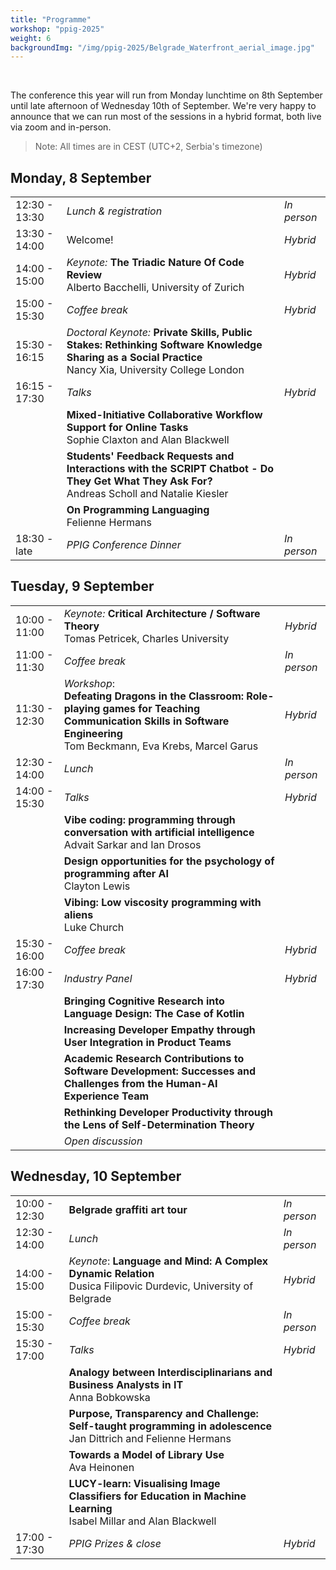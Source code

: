 ```yaml
---
title: "Programme"
workshop: "ppig-2025"
weight: 6
backgroundImg: "/img/ppig-2025/Belgrade_Waterfront_aerial_image.jpg"
---
```


<style>
.workshop-content table {
  width: 100%;
}
.workshop-content table th:first-of-type {
  width: 100px;
  text-align: center;
}
.workshop-content table th:nth-of-type(3) {
  width: 75px;
}
.workshop-content table td:first-child {
  text-align: center;
}
</style>

<br>

The conference this year will run from Monday lunchtime on 8th September until late afternoon of Wednesday 10th of September. We're very happy to announce that we can run most of the sessions in a hybrid format, both live via zoom and in-person.

> Note: All times are in CEST (UTC+2, Serbia's timezone)

## Monday, 8 September

|               |                                                                                                                                                             |             |
| ------------- | ----------------------------------------------------------------------------------------------------------------------------------------------------------- | ----------- |
| 12:30 - 13:30 | _Lunch & registration_                                                                                                                                      | _In person_ |
| 13:30 - 14:00 | Welcome!                                                                                                                                                    | _Hybrid_    |
| 14:00 - 15:00 | _Keynote:_ **The Triadic Nature Of Code Review** <br> Alberto Bacchelli, University of Zurich                                                               | _Hybrid_    |
| 15:00 - 15:30 | _Coffee break_                                                                                                                                              | _Hybrid_    |
| 15:30 - 16:15 | _Doctoral Keynote:_ **Private Skills, Public Stakes: Rethinking Software Knowledge Sharing as a Social Practice** <br> Nancy Xia, University College London |             |
| 16:15 - 17:30 | _Talks_                                                                                                                                                     | _Hybrid_    |
|               | **Mixed-Initiative Collaborative Workflow Support for Online Tasks** <br> Sophie Claxton and Alan Blackwell                                                 |             |
|               | **Students' Feedback Requests and Interactions with the SCRIPT Chatbot - Do They Get What They Ask For?** <br> Andreas Scholl and Natalie Kiesler           |             |
|               | **On Programming Languaging** <br> Felienne Hermans                                                                                                         |             |
| 18:30 - late  | _PPIG Conference Dinner_                                                                                                                                    | _In person_ |

## Tuesday, 9 September

|               |                                                                                                                                                                                  |             |
| ------------- | -------------------------------------------------------------------------------------------------------------------------------------------------------------------------------- | ----------- |
| 10:00 - 11:00 | _Keynote:_ **Critical Architecture / Software Theory** <br> Tomas Petricek, Charles University                                                                                   | _Hybrid_    |
| 11:00 - 11:30 | _Coffee break_                                                                                                                                                                   | _In person_ |
| 11:30 - 12:30 | _Workshop_: <br> **Defeating Dragons in the Classroom: Role-playing games for Teaching Communication Skills in Software Engineering** <br> Tom Beckmann, Eva Krebs, Marcel Garus | _Hybrid_    |
| 12:30 - 14:00 | _Lunch_                                                                                                                                                                          | _In person_ |
| 14:00 - 15:30 | _Talks_                                                                                                                                                                          | _Hybrid_    |
|               | **Vibe coding: programming through conversation with artificial intelligence** <br> Advait Sarkar and Ian Drosos                                                                 |             |
|               | **Design opportunities for the psychology of programming after AI** <br> Clayton Lewis                                                                                           |             |
|               | **Vibing: Low viscosity programming with aliens** <br> Luke Church                                                                                                               |             |
| 15:30 - 16:00 | _Coffee break_                                                                                                                                                                   | _Hybrid_    |
| 16:00 - 17:30 | _Industry Panel_                                                                                                                                                                 | _Hybrid_    |
|               | **Bringing Cognitive Research into Language Design: The Case of Kotlin**                                                                                                         |             |
|               | **Increasing Developer Empathy through User Integration in Product Teams**                                                                                                       |             |
|               | **Academic Research Contributions to Software Development: Successes and Challenges from the Human-AI Experience Team**                                                          |             |
|               | **Rethinking Developer Productivity through the Lens of Self-Determination Theory**                                                                                              |             |
|               | _Open discussion_                                                                                                                                                                |             |

## Wednesday, 10 September

|               |                                                                                                                        |             |
| ------------- | ---------------------------------------------------------------------------------------------------------------------- | ----------- |
| 10:00 - 12:30 | **Belgrade graffiti art tour**                                                                                         | _In person_ |
| 12:30 - 14:00 | _Lunch_                                                                                                                | _In person_ |
| 14:00 - 15:00 | _Keynote_: **Language and Mind: A Complex Dynamic Relation** <br> Dusica Filipovic Durdevic, University of Belgrade    | _Hybrid_    |
| 15:00 - 15:30 | _Coffee break_                                                                                                         | _In person_ |
| 15:30 - 17:00 | _Talks_                                                                                                                | _Hybrid_    |
|               | **Analogy between Interdisciplinarians and Business Analysts in IT** <br> Anna Bobkowska                               |             |
|               | **Purpose, Transparency and Challenge: Self-taught programming in adolescence** <br> Jan Dittrich and Felienne Hermans |             |
|               | **Towards a Model of Library Use** <br> Ava Heinonen                                                                   |             |
|               | **LUCY-learn: Visualising Image Classifiers for Education in Machine Learning** <br> Isabel Millar and Alan Blackwell  |             |
| 17:00 - 17:30 | _PPIG Prizes & close_                                                                                                  | _Hybrid_    |
